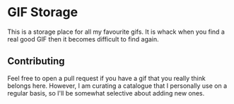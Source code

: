 # GIF Storage

This is a storage place for all my favourite gifs. It is whack when you find a real good GIF then it becomes difficult to find again.

## Contributing

Feel free to open a pull request if you have a gif that you really think belongs here. However, I am curating a catalogue that I personally use on a regular basis, so I'll be somewhat selective about adding new ones.